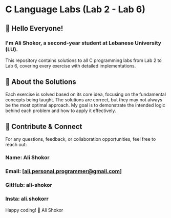 # C Language Labs (Lab 2 - Lab 6)
## 👋 Hello Everyone!
### I'm Ali Shokor, a second-year student at Lebanese University (LU).

This repository contains solutions to all C programming labs from Lab 2 to Lab 6, covering every exercise with detailed implementations.

## 📌 About the Solutions
Each exercise is solved based on its core idea, focusing on the fundamental concepts being taught.
The solutions are correct, but they may not always be the most optimal approach.
My goal is to demonstrate the intended logic behind each problem and how to apply it effectively.
## 🤝 Contribute & Connect
For any questions, feedback, or collaboration opportunities, feel free to reach out:

### Name: Ali Shokor
### Email: [ali.personal.programmer@gmail.com]
### GitHub: ali-shokor
### Insta: ali.shokorr


Happy coding! 🚀
Ali Shokor
